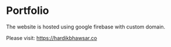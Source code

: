 # Portfolio

The website is hosted using google firebase with custom domain. 

Please visit: https://hardikbhawsar.co
